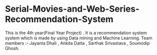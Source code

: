# Serial-Movies-and-Web-Series-Recommendation-System
This is the 4th year(Final Year Project) . It is a recommendation system system which is made by using Data mining and Machine Learning. Team members :- Jayanta Dhali , Ankita Datta , Sarthak Srivastava , Soumodip Ghosh.
